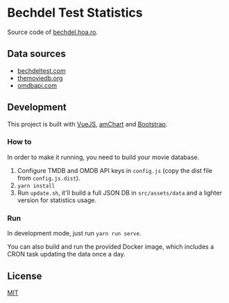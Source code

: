 # Bechdel Test Statistics

 Source code of [bechdel.hoa.ro](https://bechdel.hoa.ro).

## Data sources

  * [bechdeltest.com](https://bechdeltest.com/)
  * [themoviedb.org](https://www.themoviedb.org)
  * [omdbapi.com](https://www.omdbapi.com/)

## Development

This project is built with [VueJS](https://vuejs.org/), 
[amChart](https://www.amcharts.com/) 
and [Bootstrap](https://getbootstrap.com/).

### How to

In order to make it running, you need to build your movie database.

  1. Configure TMDB and OMDB API keys in `config.js` (copy the dist file from `config.js.dist`).
  2. `yarn install`
  3. Run `update.sh`, it'll build a full JSON DB in `src/assets/data` and a lighter version for
  statistics usage.

### Run

In development mode, just run `yarn run serve`.

You can also build and run the provided Docker image,
which includes a CRON task updating the data once a day.

## License

[MIT](https://github.com/ArthurHoaro/bechdel-charts/blob/master/LICENSE.md)

